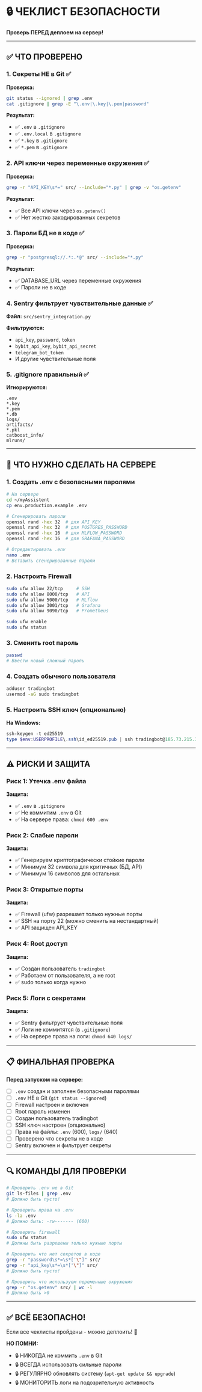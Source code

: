# 🔒 ЧЕКЛИСТ БЕЗОПАСНОСТИ

**Проверь ПЕРЕД деплоем на сервер!**

---

## ✅ ЧТО ПРОВЕРЕНО

### 1. Секреты НЕ в Git ✅

**Проверка:**
```bash
git status --ignored | grep .env
cat .gitignore | grep -E "\.env|\.key|\.pem|password"
```

**Результат:**
- ✅ `.env` в `.gitignore`
- ✅ `.env.local` в `.gitignore`
- ✅ `*.key` в `.gitignore`
- ✅ `*.pem` в `.gitignore`

### 2. API ключи через переменные окружения ✅

**Проверка:**
```bash
grep -r "API_KEY\s*=" src/ --include="*.py" | grep -v "os.getenv"
```

**Результат:**
- ✅ Все API ключи через `os.getenv()`
- ✅ Нет жестко закодированных секретов

### 3. Пароли БД не в коде ✅

**Проверка:**
```bash
grep -r "postgresql://.*:.*@" src/ --include="*.py"
```

**Результат:**
- ✅ DATABASE_URL через переменные окружения
- ✅ Пароли не в коде

### 4. Sentry фильтрует чувствительные данные ✅

**Файл:** `src/sentry_integration.py`

**Фильтруются:**
- `api_key`, `password`, `token`
- `bybit_api_key`, `bybit_api_secret`
- `telegram_bot_token`
- И другие чувствительные поля

### 5. .gitignore правильный ✅

**Игнорируются:**
```
.env
*.key
*.pem
*.db
logs/
artifacts/
*.pkl
catboost_info/
mlruns/
```

---

## 🚨 ЧТО НУЖНО СДЕЛАТЬ НА СЕРВЕРЕ

### 1. Создать .env с безопасными паролями

```bash
# На сервере
cd ~/myAssistent
cp env.production.example .env

# Сгенерировать пароли
openssl rand -hex 32  # для API_KEY
openssl rand -hex 32  # для POSTGRES_PASSWORD
openssl rand -hex 16  # для MLFLOW_PASSWORD
openssl rand -hex 16  # для GRAFANA_PASSWORD

# Отредактировать .env
nano .env
# Вставить сгенерированные пароли
```

### 2. Настроить Firewall

```bash
sudo ufw allow 22/tcp     # SSH
sudo ufw allow 8000/tcp   # API
sudo ufw allow 5000/tcp   # MLflow
sudo ufw allow 3001/tcp   # Grafana
sudo ufw allow 9090/tcp   # Prometheus

sudo ufw enable
sudo ufw status
```

### 3. Сменить root пароль

```bash
passwd
# Ввести новый сложный пароль
```

### 4. Создать обычного пользователя

```bash
adduser tradingbot
usermod -aG sudo tradingbot
```

### 5. Настроить SSH ключ (опционально)

**На Windows:**
```powershell
ssh-keygen -t ed25519
type $env:USERPROFILE\.ssh\id_ed25519.pub | ssh tradingbot@185.73.215.38 "mkdir -p ~/.ssh && cat >> ~/.ssh/authorized_keys"
```

---

## ⚠️ РИСКИ И ЗАЩИТА

### Риск 1: Утечка .env файла

**Защита:**
- ✅ `.env` в `.gitignore`
- ✅ Не коммитим `.env` в Git
- ✅ На сервере права: `chmod 600 .env`

### Риск 2: Слабые пароли

**Защита:**
- ✅ Генерируем криптографически стойкие пароли
- ✅ Минимум 32 символа для критичных (БД, API)
- ✅ Минимум 16 символов для остальных

### Риск 3: Открытые порты

**Защита:**
- ✅ Firewall (ufw) разрешает только нужные порты
- ✅ SSH на порту 22 (можно сменить на нестандартный)
- ✅ API защищен API_KEY

### Риск 4: Root доступ

**Защита:**
- ✅ Создан пользователь `tradingbot`
- ✅ Работаем от пользователя, а не root
- ✅ sudo только когда нужно

### Риск 5: Логи с секретами

**Защита:**
- ✅ Sentry фильтрует чувствительные поля
- ✅ Логи не коммитятся (в `.gitignore`)
- ✅ На сервере права на логи: `chmod 640 logs/`

---

## 📋 ФИНАЛЬНАЯ ПРОВЕРКА

**Перед запуском на сервере:**

- [ ] `.env` создан и заполнен безопасными паролями
- [ ] `.env` НЕ в Git (`git status --ignored`)
- [ ] Firewall настроен и включен
- [ ] Root пароль изменен
- [ ] Создан пользователь tradingbot
- [ ] SSH ключ настроен (опционально)
- [ ] Права на файлы: `.env` (600), `logs/` (640)
- [ ] Проверено что секреты не в коде
- [ ] Sentry включен и фильтрует секреты

---

## 🔍 КОМАНДЫ ДЛЯ ПРОВЕРКИ

```bash
# Проверить .env не в Git
git ls-files | grep .env
# Должно быть пусто!

# Проверить права на .env
ls -la .env
# Должно быть: -rw------- (600)

# Проверить firewall
sudo ufw status
# Должны быть разрешены только нужные порты

# Проверить что нет секретов в коде
grep -r "password\s*=\s*['\"]" src/
grep -r "api_key\s*=\s*['\"]" src/
# Должно быть пусто!

# Проверить что используем переменные окружения
grep -r "os.getenv" src/ | wc -l
# Должно быть >0
```

---

## ✅ ВСЁ БЕЗОПАСНО!

Если все чеклисты пройдены - можно деплоить! 🚀

**НО ПОМНИ:**
- 🔒 НИКОГДА не коммить `.env` в Git
- 🔒 ВСЕГДА использовать сильные пароли
- 🔒 РЕГУЛЯРНО обновлять систему (`apt-get update && upgrade`)
- 🔒 МОНИТОРИТЬ логи на подозрительную активность



